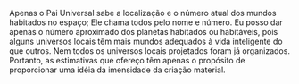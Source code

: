 ﻿Apenas o Pai Universal sabe a localização e o número atual dos mundos habitados no espaço; Ele chama todos pelo nome e número. Eu posso dar apenas o número aproximado dos planetas habitados ou habitáveis, pois alguns universos locais têm mais mundos adequados à vida inteligente do que outros. Nem todos os universos locais projetados foram já organizados. Portanto, as estimativas que ofereço têm apenas o propósito de proporcionar uma idéia da imensidade da criação material.